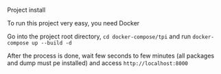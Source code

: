 Project install

To run this project very easy, you need Docker

Go into the project root directory, ``cd docker-compose/tpi`` and run ``docker-compose up --build -d``

After the process is done, wait few seconds to few minutes (all packages and dump must pe installed) and access ``http://localhost:8000``
